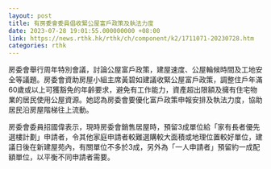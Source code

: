 ```yaml
---
layout: post
title: 有房委會委員倡收緊公屋富戶政策及執法力度
date: 2023-07-28 19:01:55.000000000 +08:00
link: https://news.rthk.hk/rthk/ch/component/k2/1711071-20230728.htm
categories: rthk
---
```


房委會舉行周年特別會議，討論公屋富戶政策，建屋速度、公屋輪候時間及工地安全等議題。房委會資助房屋小組主席黃碧如建議收緊公屋富戶政策，調整住戶年滿 60歲或以上可獲豁免的年齡要求，避免有工作能力，資產超出限額及擁有住宅物業的居民使用公屋資源。她認為房委會要優化富戶政策申報安排及執法力度，協助居民沿房屋階梯往上流動。

房委會委員招國偉表示，現時房委會銷售居屋時，預留3成單位給「家有長者優先選樓計劃」申請者，令其他家庭申請者較難選購較大面積或地理位置較好單位，建議日後在新建屋苑內，有關單位不多於3成，另外為「一人申請者」預留約一成配額單位，以平衡不同申請者需要。
